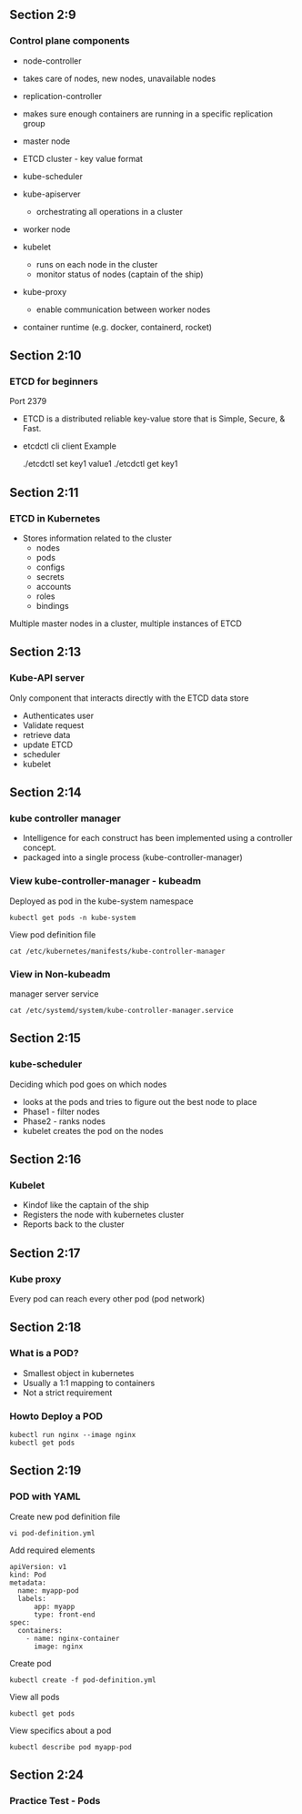 ## Section 2:9

### Control plane components

-   node-controller
-   takes care of nodes, new nodes, unavailable nodes
-   replication-controller
-   makes sure enough containers are running in a specific replication group

-   master node
-   ETCD cluster - key value format
-   kube-scheduler
-   kube-apiserver

    -   orchestrating all operations in a cluster

-   worker node
-   kubelet
    -   runs on each node in the cluster
    -   monitor status of nodes (captain of the ship)
-   kube-proxy
    -   enable communication between worker nodes
-   container runtime (e.g. docker, containerd, rocket)

## Section 2:10

### ETCD for beginners

Port 2379

-   ETCD is a distributed reliable key-value store that is Simple, Secure, & Fast.
-   etcdctl cli client
    Example


    ./etcdctl set key1 value1
    ./etcdctl get key1

## Section 2:11

### ETCD in Kubernetes

-   Stores information related to the cluster
    -   nodes
    -   pods
    -   configs
    -   secrets
    -   accounts
    -   roles
    -   bindings

Multiple master nodes in a cluster, multiple instances of ETCD

## Section 2:13

### Kube-API server

Only component that interacts directly with the ETCD data store

-   Authenticates user
-   Validate request
-   retrieve data
-   update ETCD
-   scheduler
-   kubelet

## Section 2:14

### kube controller manager

-   Intelligence for each construct has been implemented using a controller concept.
-   packaged into a single process (kube-controller-manager)

### View kube-controller-manager - kubeadm

Deployed as pod in the kube-system namespace

    kubectl get pods -n kube-system

View pod definition file

    cat /etc/kubernetes/manifests/kube-controller-manager

### View in Non-kubeadm

manager server service

    cat /etc/systemd/system/kube-controller-manager.service

## Section 2:15

### kube-scheduler

Deciding which pod goes on which nodes

-   looks at the pods and tries to figure out the best node to place
-   Phase1 - filter nodes
-   Phase2 - ranks nodes
-   kubelet creates the pod on the nodes

## Section 2:16

### Kubelet

-   Kindof like the captain of the ship
-   Registers the node with kubernetes cluster
-   Reports back to the cluster

## Section 2:17

### Kube proxy

Every pod can reach every other pod (pod network)

## Section 2:18

### What is a POD?

-   Smallest object in kubernetes
-   Usually a 1:1 mapping to containers
-   Not a strict requirement

### Howto Deploy a POD

    kubectl run nginx --image nginx
    kubectl get pods

## Section 2:19

### POD with YAML

Create new pod definition file

    vi pod-definition.yml

Add required elements

    apiVersion: v1
    kind: Pod
    metadata:
      name: myapp-pod
      labels:
          app: myapp
          type: front-end
    spec:
      containers:
        - name: nginx-container
          image: nginx

Create pod

    kubectl create -f pod-definition.yml

View all pods

    kubectl get pods

View specifics about a pod

    kubectl describe pod myapp-pod

## Section 2:24

### Practice Test - Pods

